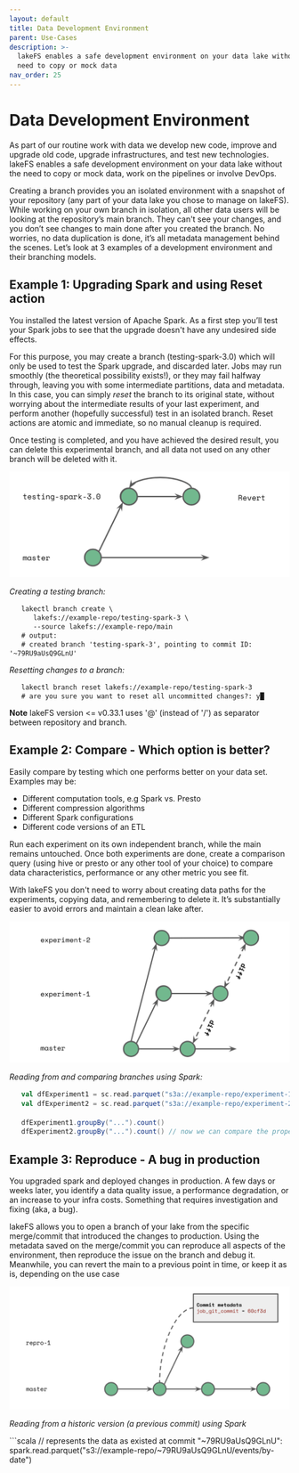 ```yaml
---
layout: default
title: Data Development Environment
parent: Use-Cases
description: >-
  lakeFS enables a safe development environment on your data lake without the
  need to copy or mock data
nav_order: 25
---
```


# Data Development Environment

As part of our routine work with data we develop new code, improve and upgrade old code, upgrade infrastructures, and test new technologies. lakeFS enables a safe development environment on your data lake without the need to copy or mock data, work on the pipelines or involve DevOps.

Creating a branch provides you an isolated environment with a snapshot of your repository \(any part of your data lake you chose to manage on lakeFS\). While working on your own branch in isolation, all other data users will be looking at the repository’s main branch. They can't see your changes, and you don’t see changes to main done after you created the branch. No worries, no data duplication is done, it’s all metadata management behind the scenes. Let’s look at 3 examples of a development environment and their branching models.

## Example 1: Upgrading Spark and using Reset action

You installed the latest version of Apache Spark. As a first step you’ll test your Spark jobs to see that the upgrade doesn't have any undesired side effects.

For this purpose, you may create a branch \(testing-spark-3.0\) which will only be used to test the Spark upgrade, and discarded later. Jobs may run smoothly \(the theoretical possibility exists!\), or they may fail halfway through, leaving you with some intermediate partitions, data and metadata. In this case, you can simply _reset_ the branch to its original state, without worrying about the intermediate results of your last experiment, and perform another \(hopefully successful\) test in an isolated branch. Reset actions are atomic and immediate, so no manual cleanup is required.

Once testing is completed, and you have achieved the desired result, you can delete this experimental branch, and all data not used on any other branch will be deleted with it.

![branching\_1](../.gitbook/assets/branching_1.png)

_Creating a testing branch:_

```text
   lakectl branch create \
      lakefs://example-repo/testing-spark-3 \
      --source lakefs://example-repo/main
   # output:
   # created branch 'testing-spark-3', pointing to commit ID: '~79RU9aUsQ9GLnU'
```

_Resetting changes to a branch:_

```text
   lakectl branch reset lakefs://example-repo/testing-spark-3
   # are you sure you want to reset all uncommitted changes?: y█
```

**Note** lakeFS version &lt;= v0.33.1 uses '@' \(instead of '/'\) as separator between repository and branch.

## Example 2: Compare - Which option is better?

Easily compare by testing which one performs better on your data set. Examples may be:

* Different computation tools, e.g Spark vs. Presto
* Different compression algorithms
* Different Spark configurations
* Different code versions of an ETL

Run each experiment on its own independent branch, while the main remains untouched. Once both experiments are done, create a comparison query \(using hive or presto or any other tool of your choice\) to compare data characteristics, performance or any other metric you see fit.

With lakeFS you don't need to worry about creating data paths for the experiments, copying data, and remembering to delete it. It’s substantially easier to avoid errors and maintain a clean lake after.

![branching\_2](../.gitbook/assets/branching_2.png)

_Reading from and comparing branches using Spark:_

```scala
   val dfExperiment1 = sc.read.parquet("s3a://example-repo/experiment-1/events/by-date")
   val dfExperiment2 = sc.read.parquet("s3a://example-repo/experiment-2/events/by-date")

   dfExperiment1.groupBy("...").count()
   dfExperiment2.groupBy("...").count() // now we can compare the properties of the data itself
```

## Example 3: Reproduce - A bug in production

You upgraded spark and deployed changes in production. A few days or weeks later, you identify a data quality issue, a performance degradation, or an increase to your infra costs. Something that requires investigation and fixing \(aka, a bug\).

lakeFS allows you to open a branch of your lake from the specific merge/commit that introduced the changes to production. Using the metadata saved on the merge/commit you can reproduce all aspects of the environment, then reproduce the issue on the branch and debug it. Meanwhile, you can revert the main to a previous point in time, or keep it as is, depending on the use case

![branching\_3](../.gitbook/assets/branching_3.png)

_Reading from a historic version \(a previous commit\) using Spark_

\`\`\`scala // represents the data as existed at commit "~79RU9aUsQ9GLnU": spark.read.parquet\("s3://example-repo/~79RU9aUsQ9GLnU/events/by-date"\)

